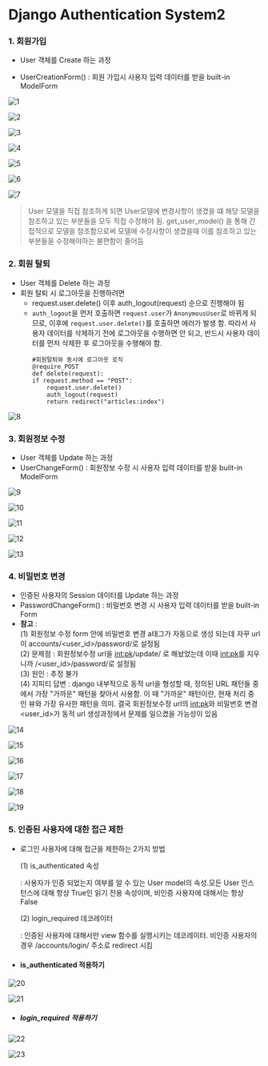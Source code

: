 # Django Authentication System2

### 1. 회원가입

- User 객체를 Create 하는 과정

- UserCreationForm() : 회원 가입시 사용자 입력 데이터를 받을 built-in ModelForm

![1](https://github.com/JeongJonggil/TIL/assets/139416006/616123ee-c20d-4b0a-87c7-e21b0a1a49cc)

![2](https://github.com/JeongJonggil/TIL/assets/139416006/d92f7913-f21b-4769-8f44-dcff8d4fb7ce)

![3](https://github.com/JeongJonggil/TIL/assets/139416006/091ef6f0-9603-4421-a2f2-d7378ee545ed)

![4](https://github.com/JeongJonggil/TIL/assets/139416006/8a0a406b-abb8-4862-8afe-5162f1ab797f)

![5](https://github.com/JeongJonggil/TIL/assets/139416006/86f3682e-b280-4626-881b-5b9734dcb0d2)

![6](https://github.com/JeongJonggil/TIL/assets/139416006/caca4f55-6757-49e0-83c3-5559a4dbb9cd)

![7](https://github.com/JeongJonggil/TIL/assets/139416006/c4f1b1cf-7222-47dd-a1ab-af9c979411f6)


> User 모델을 직접 참조하게 되면 User모델에 변경사항이 생겼을 떄 해당 모델을 참조하고 있는 부분들을 모두 직접 수정해야 됨. get_user_model() 을 통해 간접적으로 모델을 참조함으로써 모델에 수정사항이 생겼을때 이를 참조하고 있는 부분들을 수정해야하는 불편함이 줄어듬



### 2. 회원 탈퇴

- User 객체를 Delete 하는 과정
- 회원 탈퇴 시 로그아웃을 진행하려면
  - request.user.delete() 이후 auth_logout(request) 순으로 진행해야 됨
  - `auth_logout`을 먼저 호출하면 `request.user`가 `AnonymousUser`로 바뀌게 되므로, 이후에 `request.user.delete()`를 호출하면 에러가 발생 함. 따라서 사용자 데이터를 삭제하기 전에 로그아웃을 수행하면 안 되고, 반드시 사용자 데이터를 먼저 삭제한 후 로그아웃을 수행해야 함.
    ```
    #회원탈퇴와 동시에 로그아웃 로직
    @require_POST
    def delete(request):
    if request.method == "POST":
        request.user.delete()
        auth_logout(request)
        return redirect("articles:index")
     ```
![8](https://github.com/JeongJonggil/TIL/assets/139416006/ffd8c6af-8416-47c8-90cc-0ff018b7acd0)

### 3. 회원정보 수정

- User 객체를 Update 하는 과정
- UserChangeForm() : 회원정보 수정 시 사용자 입력 데이터를 받을 built-in ModelForm

![9](https://github.com/JeongJonggil/TIL/assets/139416006/94b72cb1-ff0d-4cac-b42e-d3bd6e7167da)

![10](https://github.com/JeongJonggil/TIL/assets/139416006/c484adf0-017f-44f0-a4c8-3e18a1db3658)

![11](https://github.com/JeongJonggil/TIL/assets/139416006/d7eef44d-6df3-4753-9e7c-8199b52a3067)

![12](https://github.com/JeongJonggil/TIL/assets/139416006/dd08f7e2-abf7-4368-8565-908d21689841)

![13](https://github.com/JeongJonggil/TIL/assets/139416006/dd2f8e87-9aa5-4491-840a-6b4c9bd8cd08)



### 4. 비밀번호 변경

- 인증된 사용자의 Session 데이터를 Update 하는 과정
- PasswordChangeForm() : 비밀번호 변경 시 사용자 입력 데이터를 받을 built-in Form
- **참고** :  
  (1) 회원정보 수정 form 안에 비밀번호 변경 a태그가 자동으로 생성 되는데 자꾸 url이 accounts/<user_id>/password/로 설정됨  
  (2) 문제점 : 회원정보수정 url을 <int:pk>/update/ 로 해놨었는데 이때 <int:pk>를 지우니까 /<user_id>/password/로 설정됨  
  (3) 원인 : 추정 불가    
  (4) 지피티 답변 : django 내부적으로 동적 url을 형성할 때, 정의된 URL 패턴들 중에서 가장 "가까운" 패턴을 찾아서 사용함. 이 때 "가까운" 패턴이란, 현재 처리 중인 뷰와 가장 유사한 패턴을 의미. 결국 회원정보수정 url의 <int:pk>와 비밀번호 변경 <user_id>가 동적 url 생성과정에서 문제를 일으켰을 가능성이 있음  

![14](https://github.com/JeongJonggil/TIL/assets/139416006/9f153ee3-4530-4f44-99a4-4b4ea538f6df)

![15](https://github.com/JeongJonggil/TIL/assets/139416006/b6afad95-c3c4-4efa-a555-1594632ef2db)

![16](https://github.com/JeongJonggil/TIL/assets/139416006/c2833cc5-27d1-4f75-9174-f259cfd91216)

![17](https://github.com/JeongJonggil/TIL/assets/139416006/f73ccd2b-9e73-4d1b-bf26-fac15f06efaa)

![18](https://github.com/JeongJonggil/TIL/assets/139416006/acbe1739-d055-4822-9579-f2101313f5bb)

![19](https://github.com/JeongJonggil/TIL/assets/139416006/14918c03-22f6-449d-ae59-95935d7aafff)


### 5. 인증된 사용자에 대한 접근 제한

- 로그인 사용자에 대해 접근을 제한하는 2가지 방법

  (1) is_authenticated 속성 

  : 사용자가 인증 되었는지 여부를 알 수 있는 User model의 속성.모든 User 인스턴스에 대해 항상 True인 읽기 전용 속성이며, 비인증 사용자에 대해서는 항상 False

  (2) login_required 데코레이터

  : 인증된 사용자에 대해서만 view 함수를 실행시키는 데코레이터. 비인증 사용자의 경우 /accounts/login/ 주소로 redirect 시킴

- #### is_authenticated 적용하기

![20](https://github.com/JeongJonggil/TIL/assets/139416006/ea786213-467b-42e2-b842-156d265b796b)

![21](https://github.com/JeongJonggil/TIL/assets/139416006/79bc1809-2bc5-45d3-b2fd-3ff1ff0e240f)

- ##### login_required 적용하기

![22](https://github.com/JeongJonggil/TIL/assets/139416006/601692fd-cb8e-4eed-a855-de894085be28)

![23](https://github.com/JeongJonggil/TIL/assets/139416006/7d74edc0-e8d4-4d11-a2bc-e137d1bed67f)
